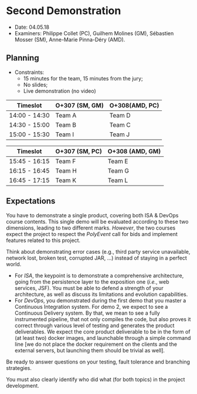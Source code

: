 # Second Demonstration

  * Date: 04.05.18
  * Examiners: Philippe Collet (PC), Guilhem Molines (GM), Sébastien Mosser (SM), Anne-Marie Pinna-Déry (AMD).

## Planning

  * Constraints: 
    * 15 minutes for the team, 15 minutes from the jury;
    * No slides;
    * Live demonstration (no video)

| Timeslot      | O+307 (SM, GM) | O+308(AMD, PC) |
|---------------|---------|---------|
| 14:00 - 14:30 | Team A  | Team D  | 
| 14:30 - 15:00 | Team B  | Team C  | 
| 15:00 - 15:30 | Team I  | Team J  | 

| Timeslot      | O+307 (SM, PC) | O+308 (AMD, GM) |
|---------------|---------|---------|
| 15:45 - 16:15 | Team F  | Team E  | 
| 16:15 - 16:45 | Team H  | Team G  | 
| 16:45 - 17:15 | Team K  | Team L  | 


## Expectations

You have to demonstrate a single product, covering both ISA & DevOps course contents. This single demo will be evaluated according to these two dimensions, leading to two different marks. *However*, the two courses expect the project to respect the _PolyEvent_ call for bids and implement features related to this project.

Think about demonstrating error cases (e.g., third party service unavailable, network lost, broken test, corrupted JAR, ...) instead of staying in a perfect world. 

  * For *ISA*, the keypoint is to demonstrate a comprehensive architecture, going from the persistence layer to the exposition one (_i.e._, web services, JSF). You must be able to defend a strength of your architecture, as well as discuss its limitations and evolution capabilities.
  * For *DevOps*, you demonstrated during the first demo that you master a Continuous Integration system. For demo 2, we expect to see a Continuous Delivery system. By that, we mean to see a fully instrumented pipeline, that not only compiles the code, but also proves it correct through various level of testing and generates the product deliverables. We expect the core product deliverable to be in the form of (at least two) docker images, and launchable through a simple command line [we do not place the docker requirement on the clients and the external servers, but launching them should be trivial as well]. 

Be ready to answer questions on your testing, fault tolerance and branching strategies.


You must also clearly identify who did what (for both topics) in the project development.
